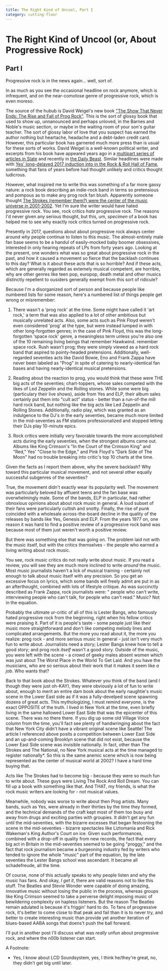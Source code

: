 ```yaml
---
title: The Right Kind of Uncool, Part I
category: cutting-floor
---
```


# The Right Kind of Uncool (or, About Progressive Rock)
## Part I
Progressive rock is in the news again... well, sort of.

In as much as you see the occasional headline on rock
anymore, which is infrequent, and on the near-comotose genre of
progressive rock, which is even moreso.

The source of the hubub is David Weigel's new book ["The Show That
Never Ends: The Rise and Fall of Prog
Rock"](https://www.amazon.com/dp/0393242250/). This is the sort of
glossy book that used to show up, unnanounced and perhaps unloved, in
the Barnes and Noble's music section, or maybe in the waiting room of
your son's guitar teacher. The sort of glossy labor of love that you
suspect has earned the author nothing but heartache, headache and a
debt-laden credit card.  However, this particular book has garnered
much more press than is usual for these sorts of works. David Weigel
is a well-known political writer, and excerpts from his book have
appeared years ago in a [multipart series of articles in
Slate](http://www.slate.com/articles/arts/prog_spring/features/2012/prog_rock/history_of_prog_the_nice_emerson_lake_palmer_and_other_bands_of_the_1970s_.html)
and recently in [the Daily
Beast](http://www.thedailybeast.com/take-a-cruise-with-musics-uncoolest-people). Similar
headlines were made with [Yes' long-delayed 2017 induction into in the
Rock & Roll Hall of Fame](https://www.rockhall.com/inductees/yes),
something that fans of years before had thought unlikely and critics
thought ludicrous.

However, what inspired me to write this was something of a far more
gassy nature: a rock book describing an indie-rock band in terms so
pretensious and pompous as to make any prog rock fan blush. Apparently
someone thought [The Strokes (remember them?) were the center of the
music universe in
2001-2002](http://www.slate.com/articles/arts/music_box/2017/06/lizzy_goodman_s_meet_me_in_the_bathroom_reviewed.html). Yet
I'm sure the writer would have hated progressive rock. You see, rock
critics *hate* progressive rock. The reasons I'd never given any
serious thought, but this, um, _specimen_ of a book has helped me to
see why exactly rock critics turned on progressive rock.

Presently in 2017, questions about about progressive rock always
center around _why_ people continue to listen to this music. The
almost-entirely male fan base seems to be a handul of easily-mocked
baby boomer obsessives, interested in only hearing repeats of LPs from
forty years ago. Looking at the present, one wonders what was so great
about progressive rock in the past, and how it caused a movement so
fierce that the backlash continues to this day? What is it about these
acts that is so horrible?  And if these acts, which are generally
regarded as extemely musical competent, are horrible, why are other
genres like teen pop, europop, death metal and other musics distinctly
repellent to ousiders generally exempt from this sort of ridicule?

Because I'm a disorganized sort of person and because people like
numbered lists for some reason, here's a numbered list of things
people get wrong or misremember:

1. There wasn't a 'prog rock' at the time. Some might have called it
'art rock,' a term that was also applied to a lot of other ambitious
but musically unrelated acts. Also, some acts such as Pink Floyd
weren't even considered 'prog' at the type, but were instead lumped in
with other long-forgotten genres; in the case of Pink Floyd, this was
the long-forgotten 'space rock' genre, a meaningless term unless
you're also one of the 10 remaining living beings that remember
Hawkwind.  remember space rock. Rush wasn't prog; they were simply
viewed as a hard rock band that aspired to pointy-headed
pretensions. Additionally, well-regarded seventies acts like David
Bowie, Eno and Frank Zappa have never been labeled as "Prog" in spite
of catering to nearly-identical fan bases and having nearly-identical
musical pretensions.

2. Reading about the reaction to prog, you would think that these were
THE big acts of the seventies; chart-toppers, whose sales competed
with the likes of Led Zeppelin and the Rolling stones. While some were
big (particulary their live shows), aside from Yes and ELP, their
album sales certainly put them into "cult act" status - better than a
run-of-the mill hard rock band, but nothing like the big acts like Led
Zeppelin and Rolling Stones. Additionally, radio play, which was
granted as an indulgence to the DJ's in the early seventies, became
much more limited in the mid-seventies as FM stations professionalized
and stopped letting their DJs play 10-minute epics.

3. Rock critics were initially very favorable towards the more
accomplished acts during the early seventies, when the
strongest albums came out. Albums like King Crimson's
"In the Court of the Crimson King" and "Red," Yes' "Close to the
Edge," and Pink Floyd's "Dark Side of The Moon" had no trouble
breaking into critic's top 10 charts at the time.

Given the facts as I report them above, why the severe backlash? Why
toward this particular musical movement, and not several other equally
successful subgenres of the seventies?

True, the movement didn't exactly wear its popularity well. The
movement was particularly beloved by affluent teens and the fan base
was overwhelmingly male. Some of the bands, ELP in particular, had
rather obnoxious opinions about about rock music in general. A loud
subset of their fans were particularly cultish and snotty. Finally,
the rise of punk coincided with a wholesale across-the-board decline
in the quality of the releases by bands like Yes, Genesis and
ELP. From the years 1977 on, one reason it was hard to find a positive
review of a progressive rock band was because most of them just
weren't worth a positive review.

But there was something else that was going on. The problem laid not
with the music itself, but with the critics themselves - the people
who earned a living writing about rock music.

You see, rock music critics do not really write about music. If you
read a review, you will see they are much more inclined to write
_around_ the music. Most music journalists haven't a lick of musical
training - certainly not enough to talk about music itself with any
precision. So you get an excessive focus on lyrics, which some bands
will freely admit are put in as an afterthought, combined with lots of
lifestyle critique.  As was succinctly described as Frank Zappa, rock
journalists were: " people who can't write, interviewing people who can't
talk, for people who can't read." Music? Not in the equation.

Probably the ultimate ur-critic of all of this is Lester Bangs, who
famously hated progressive rock from the beginning, right when his
fellow critics were praising it.  Part of it is people's taste - some
people just like their music more straightforward and don't like
competing melody lines and complicated arrangements. But the more you
read about it, the more you realize: prog rock - and more serious
music in general - just isn't very much fun to write
about. Journalists need a story; Lester Bangs knew how to tell a good
story; and prog rock _itself_ wasn't a good story. Outside of the
music, you were left with the scene - a crowd of geeky males absent
women which was just about The Worst Place in the World To Get
Laid. And you have the musicians, who are so serious about their work
that it makes it seem like _a job_. Who wants that?

Back to that book about the Strokes. Whatever you think of the band
(and I though they were just oh-KAY), they were obviously a lot of fun
to write about, enough to merit an entire dam book about the early
naughtie's music scene in the Lower East side as if it was a
fully-develped scene spawning dozens of great acts. This
mythologizing, I must remind everyone, is the exact OPPOSITE of the
truth. I lived in New York at the time, even briefly living in the
same hallowed Lower East Side that was the epicenter of this
scene. There was no there there. If you dig up some old Village Voice
column from the time, you'll fact see plenty of handwringing about the
fact that New York City didn't have a vibrant original scene like
Seattle! The article I referenced above posits a competition between
Lower East Side and an up-and-coming Brooklyn scene that did not
exist, because the Lower East Side scene was invisible nationally. In
fact, other than The Strokes and The National, no New York musical
acts at the time managed to register nationally*. So this is the same anemic scene which is now being
represented as the center of musical world at 2002? I have a hard time
buying that.

Acts like The Strokes had to become big - because they were so much
fun to write about. These guys were Living The Rock And Roll
Dream. You can fill up a book with something like that. And THAT, my
friends, is what the rock music writers are looking for - not musical
values.

Meanwhile, nobody was worse to write about then Prog artists. Many bands,
such as Yes, were already in their thirties by the time they formed,
and the technical demands of the craft kept most of them too busy and
away from drugs and exciting parties with groupies. It didn't get any
fun until the mid-seventies, with the bizarre excesses that began
festooning the scene in the mid-seventies - bizarre spectacles like
Liztomania and Rick Wakeman's King Author's Court on ice. Given such
performances,  combined with a drop-off in quality from new records,
the fact that every big act in Britain in the mid-seventies seemed to
be going "proggy," and the fact that rock journalism became a
burgeoning industry fed by writers who tended to ignore the whole "music"
part of the equation, by the late seventies the Lester Bangs school
was ascendant. It became all schadefreude, all the time.

Of course, none of this actually speaks to why people listen and why
the music has fans. And okay, _I get it_, there are valid reasons not
to like this stuff. The Beatles and Stevie Wonder were capable of
doing amazing, innovative music without losing the public in the
process, whereas groups like King Crimson seemed to take a perverse
delight imposing music of bewildering complexity on hapless
listeners. But the reason The Beatles remain adulated is because it's
friggin' hard to do. To fans of progressive rock, it's better to come
close to that peak and fail than it is to never try, and better to
create interesting music than provide yet another iteration of
blues-based AABA songs that doens't push the ball
forward.

I'll put in another post I'll discuss what was _really_ unfun about
progressive rock, and where the n00b listener can start.

A Footnote:
* Yes, I know about LCD Soundsystem, yes, I think
he/they're great, no, they didn't get big until later.